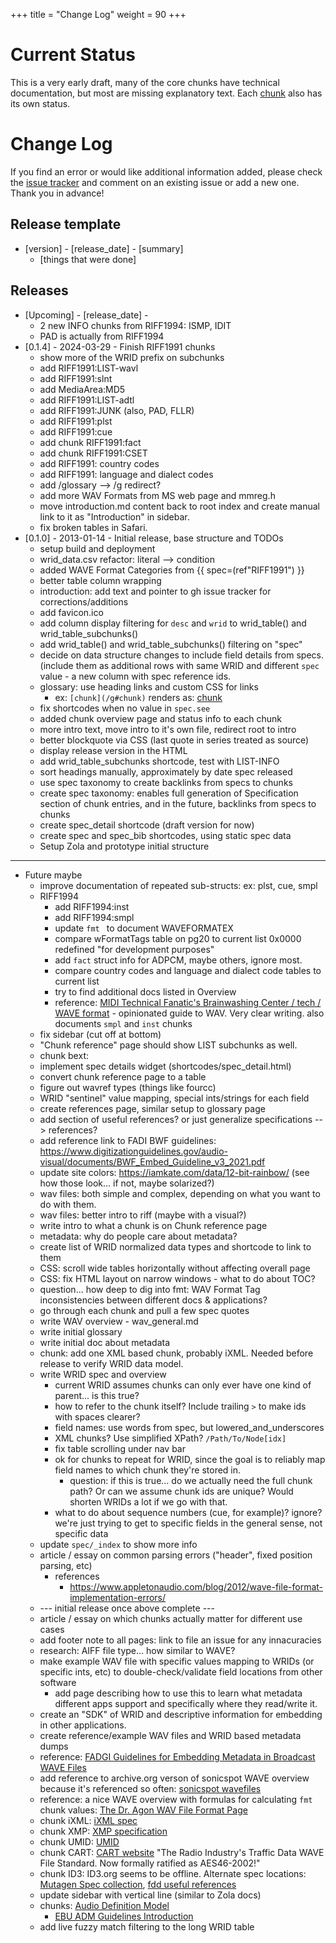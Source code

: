 +++
title = "Change Log"
weight = 90
+++

# Current Status

This is a very early draft, many of the core chunks have technical documentation, but most are missing explanatory text.  Each [chunk](@/chunk/_index.md) also has its own status. 

# Change Log

If you find an error or would like additional information added, please check the [issue tracker](https://github.com/briandorsey/wavref/issues) and comment on an existing issue or add a new one. Thank you in advance! 

## Release template

* [version] - [release_date] - [summary]
	* [things that were done]

## Releases

* [Upcoming] - [release_date] - 
    * 2 new INFO chunks from RIFF1994: ISMP, IDIT
    * PAD is actually from RIFF1994
* [0.1.4] - 2024-03-29 - Finish RIFF1991 chunks
    * show more of the WRID prefix on subchunks
    * add RIFF1991:LIST-wavl
    * add RIFF1991:slnt
    * add MediaArea:MD5
    * add RIFF1991:LIST-adtl
    * add RIFF1991:JUNK (also, PAD, FLLR)
    * add RIFF1991:plst
    * add RIFF1991:cue
    * add chunk RIFF1991:fact
    * add chunk RIFF1991:CSET
    * add RIFF1991: country codes
    * add RIFF1991: language and dialect codes
    * add /glossary --> /g redirect?
    * add more WAV Formats from MS web page and mmreg.h
    * move introduction.md content back to root index and create manual link to it as "Introduction" in sidebar. 
    * fix broken tables in Safari. 
* [0.1.0] - 2013-01-14 - Initial release, base structure and TODOs
    * setup build and deployment
    * wrid_data.csv refactor: literal --> condition
    * added WAVE Format Categories from {{ spec=(ref"RIFF1991") }}
    * better table column wrapping
    * introduction: add text and pointer to gh issue tracker for corrections/additions
    * add favicon.ico
    * add column display filtering for `desc` and `wrid` to wrid_table() and wrid_table_subchunks()
    * add wrid_table() and wrid_table_subchunks() filtering on "spec" 
    * decide on data structure changes to include field details from specs. (include them as additional rows with same WRID and different `spec` value - a new column with spec reference ids. 
    * glossary: use heading links and custom CSS for links 
        * ex: `[chunk](/g#chunk)` renders as: [chunk](/g#chunk)
    * fix shortcodes when no value in `spec.see`
    * added chunk overview page and status info to each chunk
    * more intro text, move intro to it's own file, redirect root to intro
    * better blockquote via CSS (last quote in series treated as source)
    * display release version in the HTML
    * add wrid_table_subchunks shortcode, test with LIST-INFO 
    * sort headings manually, approximately by date spec released
    * use spec taxonomy to create backlinks from specs to chunks
    * create spec taxonomy: enables full generation of Specification section of chunk entries, and in the future, backlinks from specs to chunks
    * create spec_detail shortcode (draft version for now)
    * create spec and spec_bib shortcodes, using static spec data
    * Setup Zola and prototype initial structure

---- 

* Future maybe
    * improve documentation of repeated sub-structs: ex: plst, cue, smpl
    * RIFF1994
        * add RIFF1994:inst
        * add RIFF1994:smpl
        * update `fmt ` to document WAVEFORMATEX
        * compare wFormatTags table on pg20 to current list
            0x0000 redefined "for development purposes" 
        * add `fact` struct info for ADPCM, maybe others, ignore most. 
        * compare country codes and language and dialect code tables to current list
        * try to find additional docs listed in Overview
        * reference: [MIDI Technical Fanatic's Brainwashing Center / tech / WAVE format](http://midi.teragonaudio.com/tech/wave.htm) - opinionated guide to WAV. Very clear writing. also documents `smpl` and `inst` chunks
    * fix sidebar (cut off at bottom)
    * "Chunk reference" page should show LIST subchunks as well. 
    * chunk bext: 
    * implement spec details widget (shortcodes/spec_detail.html)
    * convert chunk reference page to a table
    * figure out wavref types (things like fourcc)
    * WRID "sentinel" value mapping, special ints/strings for each field
    * create references page, similar setup to glossary page
    * add section of useful references? or just generalize specifications --> references? 
    * add reference link to FADI BWF guidelines: https://www.digitizationguidelines.gov/audio-visual/documents/BWF_Embed_Guideline_v3_2021.pdf
    * update site colors: https://iamkate.com/data/12-bit-rainbow/ (see how those look... if not, maybe solarized?)
    * wav files: both simple and complex, depending on what you want to do with them. 
    * wav files: better intro to riff (maybe with a visual?)
    * write intro to what a chunk is on Chunk reference page
    * metadata: why do people care about metadata?
    * create list of WRID normalized data types and shortcode to link to them
    * CSS: scroll wide tables horizontally without affecting overall page
    * CSS: fix HTML layout on narrow windows - what to do about TOC? 
    * question... how deep to dig into fmt: WAV Format Tag inconsistencies between different docs & applications? 
    * go through each chunk and pull a few spec quotes
    * write WAV overview - wav_general.md
    * write initial glossary
    * write initial doc about metadata
    * chunk: add one XML based chunk, probably iXML. Needed before release to verify WRID data model. 
    * write WRID spec and overview
        * current WRID assumes chunks can only ever have one kind of parent... is this true?
        * how to refer to the chunk itself? Include trailing `>` to make ids with spaces clearer? 
        * field names: use words from spec, but lowered_and_underscores
        * XML chunks? Use simplified XPath? `/Path/To/Node[idx]`
        * fix table scrolling under nav bar
        * ok for chunks to repeat for WRID, since the goal is to reliably map field names to which chunk they're stored in. 
            * question: if this is true... do we actually need the full chunk path? Or can we assume chunk ids are unique? Would shorten WRIDs a lot if we go with that.
        * what to do about sequence numbers (cue, for example)? ignore? we're just trying to get to specific fields in the general sense, not specific data
    * update `spec/_index` to show more info
    * article / essay on common parsing errors ("header", fixed position parsing, etc)
        * references
            * https://www.appletonaudio.com/blog/2012/wave-file-format-implementation-errors/
    * --- initial release once above complete ---
    * article / essay on which chunks actually matter for different use cases
    * add footer note to all pages: link to file an issue for any innacuracies
    * research: AIFF file type... how similar to WAVE? 
    * make example WAV file with specific values mapping to WRIDs (or specific ints, etc) to double-check/validate field locations from other software
        * add page describing how to use this to learn what metadata different apps support and specifically where they read/write it.
    * create an "SDK" of WRID and descriptive information for embedding in other applications.
    * create reference/example WAV files and WRID based metadata dumps
    * reference: [FADGI Guidelines for Embedding Metadata in
Broadcast WAVE Files](https://www.digitizationguidelines.gov/audio-visual/documents/BWF_Embed_Guideline_v3_2021.pdf)
    * add reference to archive.org verson of sonicspot WAVE overview because it's referenced so often: [sonicspot wavefiles](https://web.archive.org/web/20141226210234/http://www.sonicspot.com/guide/wavefiles.html)
    * reference: a nice WAVE overview with formulas for calculating `fmt` chunk values: [The Dr. Agon WAV File Format Page](http://www.dragonwins.com/domains/getteched/wav/index.htm)
    * chunk iXML: [iXML spec](http://www.gallery.co.uk/ixml/)
    * chunk XMP: [XMP specification](https://www.adobe.com/devnet/xmp.html)
    * chunk UMID: [UMID](https://en.wikipedia.org/wiki/Unique_Material_Identifier)
    * chunk CART: [CART website](http://www.cartchunk.org/) "The Radio Industry's Traffic Data WAVE File Standard. Now formally ratified as AES46-2002!"
    * chunk ID3: ID3.org seems to be offline. Alternate spec locations: [Mutagen Spec collection](https://mutagen-specs.readthedocs.io/en/latest/), [fdd useful references](https://www.loc.gov/preservation/digital/formats/fdd/fdd000106.shtml#useful)
    * update sidebar with vertical line (similar to Zola docs)
    * chunks: [Audio Definition Model](https://www.bbc.co.uk/rd/publications/audio-definition-model-software)
        * [EBU ADM Guidelines Introduction](https://adm.ebu.io/index.html)
    * add live fuzzy match filtering to the long WRID table
